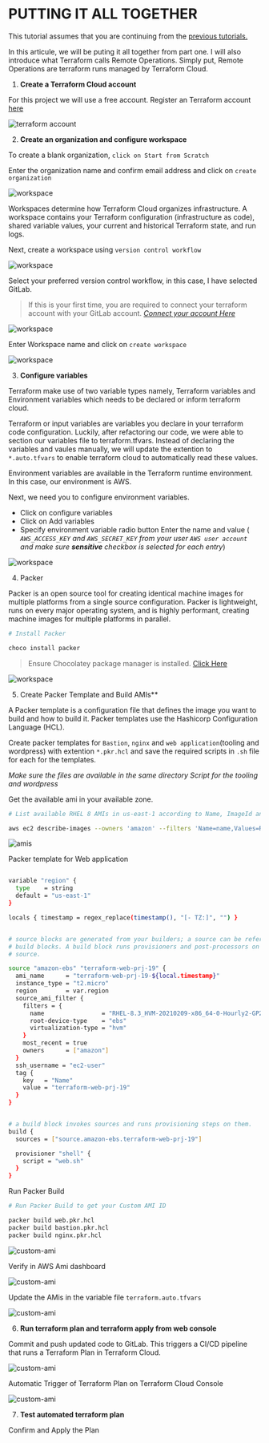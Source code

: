 # PUTTING IT ALL TOGETHER

This tutorial assumes that you are continuing from the [previous tutorials.](https://github.com/oayanda/AUTOMATE-INFRASTRUCTURE-WITH-IAC-USING-TERRAFORM.-PART-3---REFACTORING)

In this articule, we will be puting it all together from part one. I will also introduce what Terraform calls Remote Operations. Simply put, Remote Operations are terraform runs managed by Terraform Cloud.

1. **Create a Terraform Cloud account**

For this project we will use a free account. Register an Terraform account [here](https://app.terraform.io/signup/account)

![terraform account](/images/1.png)

2. **Create an organization and configure workspace**

To create a blank organization, `click on Start from Scratch`

Enter the organization name and confirm email address and click on `create organization`

![workspace](/images/a.png)

Workspaces determine how Terraform Cloud organizes infrastructure. A workspace contains your Terraform configuration (infrastructure as code), shared variable values, your current and historical Terraform state, and run logs.

Next, create a workspace using `version control workflow`

![workspace](/images/2.png)

Select your preferred version control workflow, in this case, I have selected GitLab.

> If this is your first time, you are required to connect your terraform account with your GitLab account. [*Connect your account Here*](https://developer.hashicorp.com/terraform/cloud-docs/vcs/gitlab-com)

![workspace](/images/b.png)

Enter Workspace name and click on `create workspace`

![workspace](/images/5.png)

3. **Configure variables**

Terraform make use of two variable types namely, Terraform variables and Environment variables which needs to be declared or inform terraform cloud.

Terraform or input variables are variables you declare in your terraform code configuration. Luckily, after refactoring our code, we were able to section our variables file to terraform.tfvars. Instead of declaring the variables and vaules manually, we will update the extention to `*.auto.tfvars` to enable terraform cloud to automatically read these values.

Environment variables are available in the Terraform runtime environment. In this case, our environment is AWS.

Next, we need you to configure environment variables.

- Click on configure variables
- Click on Add variables
- Specify environment variable radio button
Enter the name and value ( *`AWS_ACCESS_KEY` and `AWS_SECRET_KEY` from your user `AWS user account` and  make sure **sensitive** checkbox is selected for each entry*)

![workspace](/images/3.png)

4. Packer

Packer is an open source tool for creating identical machine images for multiple platforms from a single source configuration. Packer is lightweight, runs on every major operating system, and is highly performant, creating machine images for multiple platforms in parallel.

```bash
# Install Packer

choco install packer
```

> Ensure Chocolatey package manager is installed.
[Click Here](https://docs.chocolatey.org/en-us/choco/setup)

![workspace](/images/7.png)

5. Create Packer Template and Build AMIs**

A Packer template is a configuration file that defines the image you want to build and how to build it. Packer templates use the Hashicorp Configuration Language (HCL).

Create packer templates for `Bastion`, `nginx` and `web application`(tooling and wordpress) with extention `*.pkr.hcl` and save the required scripts in `.sh` file for each for the templates.

*Make sure the files are available in the same directory*
*Script for the tooling and wordpress*

Get the available ami in your available zone.

```bash
# List available RHEL 8 AMIs in us-east-1 according to Name, ImageId and Creation Date. Select the required one that matches your instance type

aws ec2 describe-images --owners 'amazon' --filters 'Name=name,Values=RHEL-8*' --query 'sort_by(Images, &CreationDate)[*].[Name,ImageId,CreationDate]' --region us-east-1 --output table
```

![amis](/images/d.png)

Packer template for Web application

```bash

variable "region" {
  type    = string
  default = "us-east-1"
}

locals { timestamp = regex_replace(timestamp(), "[- TZ:]", "") }


# source blocks are generated from your builders; a source can be referenced in
# build blocks. A build block runs provisioners and post-processors on a
# source.

source "amazon-ebs" "terraform-web-prj-19" {
  ami_name      = "terraform-web-prj-19-${local.timestamp}"
  instance_type = "t2.micro"
  region        = var.region
  source_ami_filter {
    filters = {
      name                = "RHEL-8.3_HVM-20210209-x86_64-0-Hourly2-GP2"
      root-device-type    = "ebs"
      virtualization-type = "hvm"
    }
    most_recent = true
    owners      = ["amazon"]
  }
  ssh_username = "ec2-user"
  tag {
    key   = "Name"
    value = "terraform-web-prj-19"
  }
}


# a build block invokes sources and runs provisioning steps on them.
build {
  sources = ["source.amazon-ebs.terraform-web-prj-19"]

  provisioner "shell" {
    script = "web.sh"
  }
}
```

Run Packer Build 

```bash
# Run Packer Build to get your Custom AMI ID

packer build web.pkr.hcl
packer build bastion.pkr.hcl
packer build nginx.pkr.hcl
```
![custom-ami](/images/9.png)

Verify in AWS Ami dashboard

![custom-ami](/images/10.png)

Update the AMis in the variable file `terraform.auto.tfvars`

![custom-ami](/images/11.png)


6. **Run terraform plan and terraform apply from web console**

Commit and push updated code to GitLab. This triggers a CI/CD pipeline that runs a Terraform  Plan in Terraform Cloud.

![custom-ami](/images/12.png)

 Automatic Trigger of Terraform Plan on Terraform Cloud Console

![custom-ami](/images/e.png)

7. **Test automated terraform plan**

Confirm and Apply the Plan

